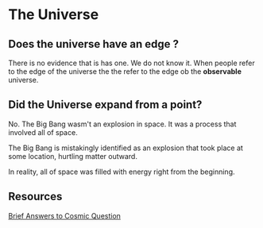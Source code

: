 # The Universe #

## Does the universe have an edge ? ##

There is no evidence that is has one. We do not know it. When people refer to the edge of the universe the the refer to the edge ob the **observable** universe.

## Did the Universe expand from a point? ##

No. The Big Bang wasm't an explosion in space. It was a process that involved all of space.

The Big Bang is mistakingly identified as an explosion that took place at some location, hurtling matter outward.

In reality, all of space was filled with energy right from the beginning. 

## Resources ##

[Brief Answers to Cosmic Question](http://www.cfa.harvard.edu/seuforum/faq.htm#s1)

